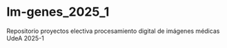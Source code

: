 # Im-genes_2025_1
Repositorio proyectos electiva procesamiento digital de imágenes médicas UdeA 2025-1
